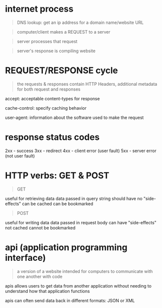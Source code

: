 # internet process

> DNS lookup: get an ip address for a domain name/website URL

> computer/client makes a REQUEST to a server

> server processes that request

> server's response is compiling website

# REQUEST/RESPONSE cycle

> the requests & responses contain HTTP Headers, additional metadata for both request and responses

accept: acceptable content-types for response

cache-control: specify caching behavior

user-agent: information about the software used to make the request

# response status codes

2xx - success
3xx - redirect
4xx - client error (user fault)
5xx - server error (not user fault)

# HTTP verbs: GET & POST

> GET

useful for retrieving data
data passed in query string
should have no "side-effects"
can be cached
can be bookmarked

> POST

useful for writing data
data passed in request body
can have "side-effects"
not cached
cannot be bookmarked

# api (application programming interface)

> a version of a website intended for computers to communicate with one another with code

apis allows users to get data from another application without needing to understand how that application functions

apis can often send data back in different formats: JSON or XML

